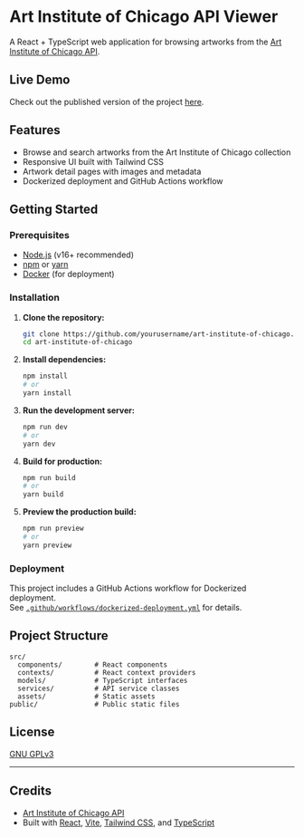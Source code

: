 # Art Institute of Chicago API Viewer

A React + TypeScript web application for browsing artworks from the [Art Institute of Chicago API](https://api.artic.edu/docs/).

## Live Demo

Check out the published version of the project [here](https://art.toprakyuksel.fun).

## Features

- Browse and search artworks from the Art Institute of Chicago collection
- Responsive UI built with Tailwind CSS
- Artwork detail pages with images and metadata
- Dockerized deployment and GitHub Actions workflow

## Getting Started

### Prerequisites

- [Node.js](https://nodejs.org/) (v16+ recommended)
- [npm](https://www.npmjs.com/) or [yarn](https://yarnpkg.com/)
- [Docker](https://www.docker.com/) (for deployment)

### Installation

1. **Clone the repository:**
   ```sh
   git clone https://github.com/yourusername/art-institute-of-chicago.git
   cd art-institute-of-chicago
   ```

2. **Install dependencies:**
   ```sh
   npm install
   # or
   yarn install
   ```

3. **Run the development server:**
   ```sh
   npm run dev
   # or
   yarn dev
   ```

4. **Build for production:**
   ```sh
   npm run build
   # or
   yarn build
   ```

5. **Preview the production build:**
   ```sh
   npm run preview
   # or
   yarn preview
   ```

### Deployment

This project includes a GitHub Actions workflow for Dockerized deployment.  
See [`.github/workflows/dockerized-deployment.yml`](.github/workflows/dockerized-deployment.yml) for details.

## Project Structure

```
src/
  components/        # React components
  contexts/          # React context providers
  models/            # TypeScript interfaces
  services/          # API service classes
  assets/            # Static assets
public/              # Public static files
```

## License

[GNU GPLv3](LICENSE)

---

## Credits

- [Art Institute of Chicago API](https://api.artic.edu/docs/)
- Built with [React](https://react.dev/), [Vite](https://vitejs.dev/), [Tailwind CSS](https://tailwindcss.com/), and [TypeScript](https://www.typescriptlang.org/)
